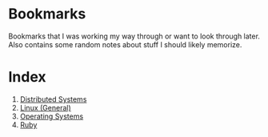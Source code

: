# Bookmarks

Bookmarks that I was working my way through or want to look through later. Also contains some random notes about stuff I should likely memorize.

Index
=====

1. [Distributed Systems](src/Distributed_Systems.md)
2. [Linux (General)](src/Linux.md)
3. [Operating Systems](src/OS.md)
4. [Ruby](src/Ruby.md)

